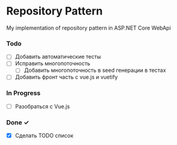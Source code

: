 # Repository Pattern
My implementation of repository pattern in ASP.NET Core WebApi

### Todo

- [ ] Добавить автоматические тесты 
- [ ] Исправить многопоточность  
  - [ ] Добавить многопоточность в seed генерации в тестах
- [ ] Добавить фронт часть с vue.js и vuetify  

### In Progress

- [ ] Разобраться с Vue.js 

### Done ✓

- [x] Сделать TODO список  
